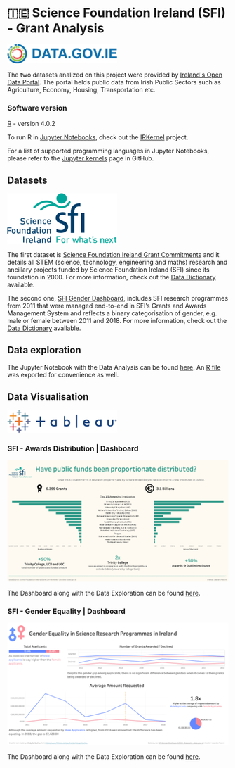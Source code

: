 # :ireland: Science Foundation Ireland (SFI) - Grant Analysis

<img src="https://github.com/pessini/SFI-Grants/blob/main/images/dgi-logo.png" alt="Ireland's Open Data Portal" width="250"/><br>

The two datasets analized on this project were provided by [Ireland's Open Data Portal](https://data.gov.ie/). The portal helds public data from Irish Public Sectors such as Agriculture, Economy, Housing, Transportation etc.

### Software version

[R](https://www.r-project.org/foundation/) - version 4.0.2

To run R in [Jupyter Notebooks](https://jupyter.org/), check out the [IRKernel](https://irkernel.github.io/) project.

For a list of supported programming languages in Jupyter Notebooks, please refer to the [Jupyter kernels](https://github.com/jupyter/jupyter/wiki/Jupyter-kernels) page in GitHub.

## Datasets

<img src="https://github.com/pessini/SFI-Grants/blob/main/images/sfi-logo.svg" alt="Science Foundation Ireland" width="250"/><br>

The first dataset is [Science Foundation Ireland Grant Commitments][1] and it details all STEM (science, technology, engineering and maths) research and ancillary projects funded by Science Foundation Ireland (SFI) since its foundation in 2000. For more information, check out the [Data Dictionary][3] available.

The second one, [SFI Gender Dashboard][2], includes SFI research programmes from 2011 that were managed end-to-end in SFI’s Grants and Awards Management System and reflects a binary categorisation of gender, e.g. male or female between 2011 and 2018. For more information, check out the [Data Dictionary][4] available.

[1]: https://data.gov.ie/dataset/science-foundation-ireland-grant-commitments
[2]: https://data.gov.ie/dataset/sfi-gender-dashboard-2019
[3]: https://www.sfi.ie/about-us/governance/open-data/Science-Foundation-Ireland-Grant-Commitments-Metadata.pdf
[4]: http://www.sfi.ie/about-us/women-in-science/gender/SFI-Gender-Dashboard-Data-Summary.pdf

## Data exploration

The Jupyter Notebook with the Data Analysis can be found [here](./grant-analysis.ipynb). An [R file](./grant-analysis.r) was exported for convenience as well.

## Data Visualisation

<img src="https://github.com/pessini/SFI-Grants/blob/main/images/tableau-logo.png" alt="Tableau" width="250"/><br>

### SFI - Awards Distribution | Dashboard

![alt text][Awards Distribution]

[Awards Distribution]: https://github.com/pessini/SFI-Grants/blob/main/images/awards-dist-dashboard.png "SFI - Awards Distribution | Dashboard"

The Dashboard along with the Data Exploration can be found [here](https://public.tableau.com/profile/leandro.pessini#!/vizhome/ScienceFoundationIrelandSFI-AwardsDistribution/AwardsDistributionDashboard).

### SFI - Gender Equality | Dashboard

![alt text][Gender Equality]

[Gender Equality]: https://github.com/pessini/SFI-Grants/blob/main/images/gender-dashboard.png "SFI - Gender Equality | Dashboard"

The Dashboard along with the Data Exploration can be found [here](https://public.tableau.com/profile/leandro.pessini#!/vizhome/ScienceFoundationIrelandSFI-Gender/Awards-Gender).
